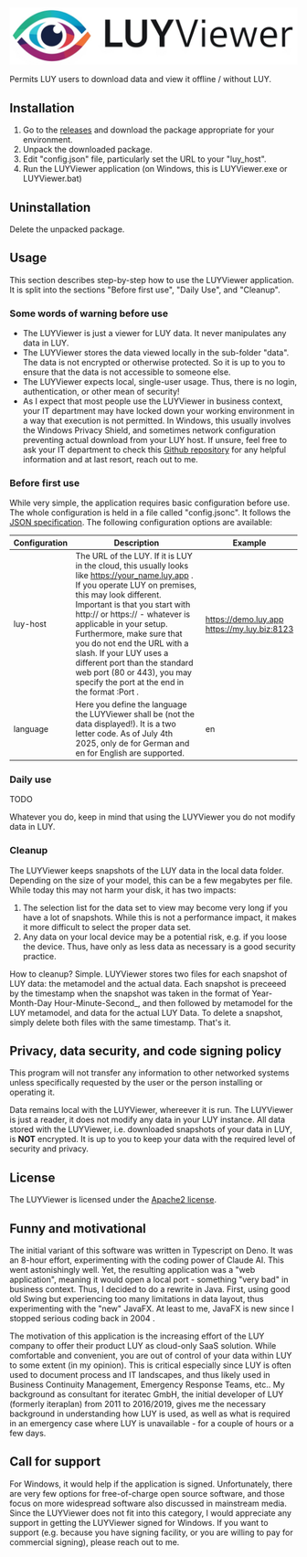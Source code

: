 ![LUY Viewer logo](LUYViewer_logo.png)

Permits LUY users to download data and view it offline / without LUY.


## Installation

1) Go to the [releases](https://github.com/bjoernwuest/LUYViewer-Java/releases) and download the package appropriate for your environment.
2) Unpack the downloaded package.
3) Edit "config.json" file, particularly set the URL to your "luy_host".
4) Run the LUYViewer application (on Windows, this is LUYViewer.exe or LUYViewer.bat)


## Uninstallation

Delete the unpacked package.


## Usage

This section describes step-by-step how to use the LUYViewer application. It is split into the sections "Before first use", "Daily Use", and "Cleanup".

### Some words of warning before use

* The LUYViewer is just a viewer for LUY data. It never manipulates any data in LUY.
* The LUYViewer stores the data viewed locally in the sub-folder "data". The data is not encrypted or otherwise protected. So it is up to you to ensure that the data is not accessible to someone else.
* The LUYViewer expects local, single-user usage. Thus, there is no login, authentication, or other mean of security!
* As I expect that most people use the LUYViewer in business context, your IT department may have locked down your working environment in a way that execution is not permitted. In Windows, this usually involves the Windows Privacy Shield, and sometimes network configuration preventing actual download from your LUY host. If unsure, feel free to ask your IT department to check this [Github repository](https://github.com/bjoernwuest/LUYViewer-Java) for any helpful information and at last resort, reach out to me.

### Before first use

While very simple, the application requires basic configuration before use. The whole configuration is held in a file called "config.jsonc". It follows the [JSON specification](https://www.json.org/). The following configuration options are available:

| Configuration | Description                                                                                                                                                                                                                                                                                                                                                                                                                                                      | Example |
|--|------------------------------------------------------------------------------------------------------------------------------------------------------------------------------------------------------------------------------------------------------------------------------------------------------------------------------------------------------------------------------------------------------------------------------------------------------------------|--|
| luy-host | The URL of the LUY. If it is LUY in the cloud, this usually looks like https://your_name.luy.app . If you operate LUY on premises, this may look different. Important is that you start with http:// or https:// - whatever is applicable in your setup.<br>Furthermore, make sure that you do not end the URL with a slash. If your LUY uses a different port than the standard web port (80 or 443), you may specify the port at the end in the format :Port . | https://demo.luy.app<br>https://my.luy.biz:8123 |
| language | Here you define the language the LUYViewer shall be (not the data displayed!). It is a two letter code. As of July 4th 2025, only de for German and en for English are supported. | en |

### Daily use

TODO

Whatever you do, keep in mind that using the LUYViewer you do not modify data in LUY.


### Cleanup

The LUYViewer keeps snapshots of the LUY data in the local data folder. Depending on the size of your model, this can be a few megabytes per file. While today this may not harm your disk, it has two impacts:

1. The selection list for the data set to view may become very long if you have a lot of snapshots. While this is not a performance impact, it makes it more difficult to select the proper data set.
1. Any data on your local device may be a potential risk, e.g. if you loose the device. Thus, have only as less data as necessary is a good security practice.

How to cleanup? Simple. LUYViewer stores two files for each snapshot of LUY data: the metamodel and the actual data. Each snapshot is preceeed by the timestamp when the snapshot was taken in the format of Year-Month-Day Hour-Minute-Second_, and then followed by metamodel for the LUY metamodel, and data for the actual LUY Data. To delete a snapshot, simply delete both files with the same timestamp. That's it.

## Privacy, data security, and code signing policy

This program will not transfer any information to other networked systems unless specifically requested by the user or the person installing or operating it.

Data remains local with the LUYViewer, whereever it is run. The LUYViewer is just a reader, it does not modify any data in your LUY instance. All data stored with the LUYViewer, i.e. downloaded snapshots of your data in LUY, is **NOT** encrypted. It is up to you to keep your data with the required level of security and privacy.


## License

The LUYViewer is licensed under the [Apache2 license](LICENSE).


## Funny and motivational

The initial variant of this software was written in Typescript on Deno. It was an 8-hour effort, experimenting with the coding power of Claude AI. This went astonishingly well. Yet, the resulting application was a "web application", meaning it would open a local port - something "very bad" in business context. Thus, I decided to do a rewrite in Java. First, using good old Swing but experiencing too many limitations in data layout, thus experimenting with the "new" JavaFX. At least to me, JavaFX is new since I stopped serious coding back in 2004 .

The motivation of this application is the increasing effort of the LUY company to offer their product LUY as cloud-only SaaS solution. While comfortable and convenient, you are out of control of your data within LUY to some extent (in my opinion). This is critical especially since LUY is often used to document process and IT landscapes, and thus likely used in Business Continuity Management, Emergency Response Teams, etc.. My background as consultant for iteratec GmbH, the initial developer of LUY (formerly iteraplan) from 2011 to 2016/2019, gives me the necessary background in understanding how LUY is used, as well as what is required in an emergency case where LUY is unavailable - for a couple of hours or a few days.


## Call for support

For Windows, it would help if the application is signed. Unfortunately, there are very few options for free-of-charge open source software, and those focus on more widespread software also discussed in mainstream media. Since the LUYViewer does not fit into this category, I would appreciate any support in getting the LUYViewer signed for Windows. If you want to support (e.g. because you have signing facility, or you are willing to pay for commercial signing), please reach out to me.
